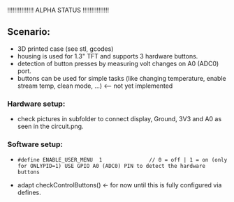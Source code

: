
!!!!!!!!!!!!!!!
ALPHA STATUS
!!!!!!!!!!!!!!!

## Scenario:
- 3D printed case (see stl, gcodes)
- housing is used for 1.3" TFT and supports 3 hardware buttons.
- detection of button presses by measuring volt changes on A0 (ADC0) port.
- buttons can be used for simple tasks (like changing temperature, enable stream temp, clean mode, ...) <-- not yet implemented


### Hardware setup:
  - check pictures in subfolder to connect display, Ground, 3V3 and A0 as seen in the circuit.png.


### Software setup:
  - ```
    #define ENABLE_USER_MENU  1               // 0 = off | 1 = on (only for ONLYPID=1) USE GPIO A0 (ADC0) PIN to detect the hardware buttons
    ```
  - adapt checkControlButtons() <- for now until this is fully configured via defines.

